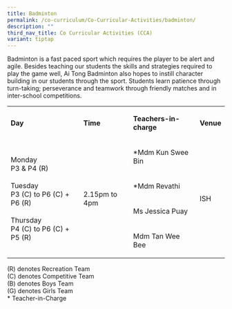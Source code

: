 ```yaml
---
title: Badminton
permalink: /co-curriculum/Co-Curricular-Activities/badminton/
description: ""
third_nav_title: Co Curricular Activities (CCA)
variant: tiptap
---
```

<p>Badminton is a fast paced sport which requires the player to be alert and agile. Besides teaching our students the skills and strategies required to play the game well, Ai Tong Badminton also hopes to instill&nbsp;character building in our students through the sport. Students learn patience through turn-taking; perseverance and teamwork through friendly matches and in inter-school competitions.</p><table><tbody><tr><td rowspan="1" colspan="1"><p><strong>Day</strong></p></td><td rowspan="1" colspan="1"><p><strong>Time</strong></p></td><td rowspan="1" colspan="1"><p><strong>Teachers-in-charge</strong></p></td><td rowspan="1" colspan="1"><p><strong>Venue</strong></p></td></tr><tr><td rowspan="4" colspan="1"><p>Monday<br>P3 &amp; P4 (R)<br><br>Tuesday<br>P3 (C) to P6 (C) + P6 (R)<br><br>Thursday<br>P4 (C) to P6 (C) + P5 (R) <br></p></td><td rowspan="4" colspan="1"><p></p><p></p><p></p><p></p><p></p><p>2.15pm to 4pm</p></td><td rowspan="1" colspan="1"><p>*Mdm Kun Swee Bin</p></td><td rowspan="4" colspan="1"><p>ISH</p></td></tr><tr><td rowspan="1" colspan="1"><p>*Mdm Revathi</p></td></tr><tr><td rowspan="1" colspan="1"><p>Ms Jessica Puay</p></td></tr><tr><td rowspan="1" colspan="1"><p>Mdm Tan Wee Bee</p></td></tr></tbody></table><p>(R) denotes Recreation Team<br>(C) denotes Competitive Team<br>(B) denotes Boys Team<br>(G) denotes Girls Team<br>* Teacher-in-Charge</p>